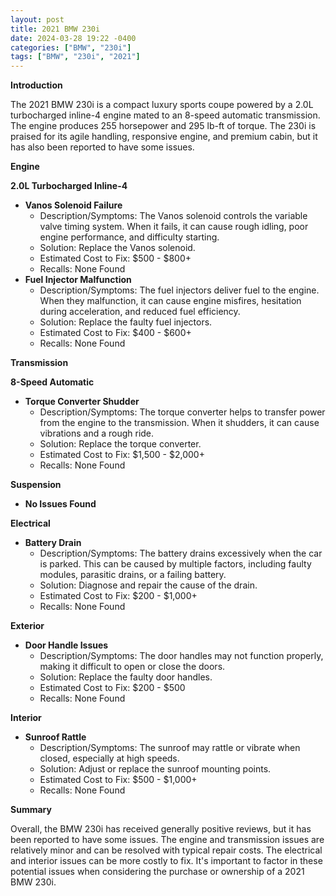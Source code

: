 ```yaml
---
layout: post
title: 2021 BMW 230i
date: 2024-03-28 19:22 -0400
categories: ["BMW", "230i"]
tags: ["BMW", "230i", "2021"]
---
```

**Introduction**

The 2021 BMW 230i is a compact luxury sports coupe powered by a 2.0L turbocharged inline-4 engine mated to an 8-speed automatic transmission. The engine produces 255 horsepower and 295 lb-ft of torque. The 230i is praised for its agile handling, responsive engine, and premium cabin, but it has also been reported to have some issues.

**Engine**

**2.0L Turbocharged Inline-4**

* **Vanos Solenoid Failure**
    * Description/Symptoms: The Vanos solenoid controls the variable valve timing system. When it fails, it can cause rough idling, poor engine performance, and difficulty starting.
    * Solution: Replace the Vanos solenoid.
    * Estimated Cost to Fix: $500 - $800+
    * Recalls: None Found
* **Fuel Injector Malfunction**
    * Description/Symptoms: The fuel injectors deliver fuel to the engine. When they malfunction, it can cause engine misfires, hesitation during acceleration, and reduced fuel efficiency.
    * Solution: Replace the faulty fuel injectors.
    * Estimated Cost to Fix: $400 - $600+
    * Recalls: None Found

**Transmission**

**8-Speed Automatic**

* **Torque Converter Shudder**
    * Description/Symptoms: The torque converter helps to transfer power from the engine to the transmission. When it shudders, it can cause vibrations and a rough ride.
    * Solution: Replace the torque converter.
    * Estimated Cost to Fix: $1,500 - $2,000+
    * Recalls: None Found

**Suspension**

* **No Issues Found**

**Electrical**

* **Battery Drain**
    * Description/Symptoms: The battery drains excessively when the car is parked. This can be caused by multiple factors, including faulty modules, parasitic drains, or a failing battery.
    * Solution: Diagnose and repair the cause of the drain.
    * Estimated Cost to Fix: $200 - $1,000+
    * Recalls: None Found

**Exterior**

* **Door Handle Issues**
    * Description/Symptoms: The door handles may not function properly, making it difficult to open or close the doors.
    * Solution: Replace the faulty door handles.
    * Estimated Cost to Fix: $200 - $500
    * Recalls: None Found

**Interior**

* **Sunroof Rattle**
    * Description/Symptoms: The sunroof may rattle or vibrate when closed, especially at high speeds.
    * Solution: Adjust or replace the sunroof mounting points.
    * Estimated Cost to Fix: $500 - $1,000+
    * Recalls: None Found

**Summary**

Overall, the BMW 230i has received generally positive reviews, but it has been reported to have some issues. The engine and transmission issues are relatively minor and can be resolved with typical repair costs. The electrical and interior issues can be more costly to fix. It's important to factor in these potential issues when considering the purchase or ownership of a 2021 BMW 230i.
